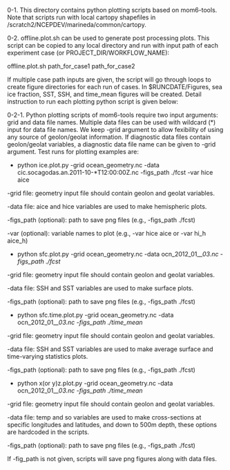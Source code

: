 0-1. This directory contains python plotting scripts based on mom6-tools. Note that scripts run with local cartopy shapefiles in /scratch2/NCEPDEV/marineda/common/cartopy.

0-2. offline.plot.sh can be used to generate post processing plots. This script can be copied to any local directory and run with input path of each experiment case (or PROJECT_DIR/WORKFLOW_NAME):

offline.plot.sh path_for_case1 path_for_case2

If multiple case path inputs are given, the script will go through loops to create figure directories for each run of cases. In $RUNCDATE/Figures, sea ice fraction, SST, SSH, and time_mean figures will be created. Detail instruction to run each plotting python script is given below:

0-2-1. Python plotting scripts of mom6-tools require two input arguments: grid and data file names. Multiple data files can be used with wildcard (*) input for data file names. We keep -grid argument to allow fexibility of using any source of geolon/geolat information. If diagnostic data files contain geolon/geolat variables, a diagnostic data file name can be given to -grid argument. Test runs for plotting examples are:

* python ice.plot.py -grid ocean_geometry.nc -data cic.socagodas.an.2011-10-*T12:00:00Z.nc -figs_path ./fcst -var hice aice 

-grid file: geometry input file should contain geolon and geolat variables.

-data file: aice and hice variables are used to make hemispheric plots.

-figs_path (optional): path to save png files (e.g., -figs_path ./fcst)

-var (optional): variable names to plot (e.g., -var hice aice or -var hi_h aice_h)

* python sfc.plot.py -grid ocean_geometry.nc -data ocn_2012_01_*_03.nc -figs_path ./fcst*

-grid file: geometry input file should contain geolon and geolat variables.

-data file: SSH and SST variables are used to make surface plots.

-figs_path (optional): path to save png files (e.g., -figs_path ./fcst)

* python sfc.time.plot.py -grid ocean_geometry.nc -data ocn_2012_01_*_03.nc -figs_path ./time_mean*

-grid file: geometry input file should contain geolon and geolat variables.

-data file: SSH and SST variables are used to make average surface and time-varying statistics plots.

-figs_path (optional): path to save png files (e.g., -figs_path ./fcst)

* python x(or y)z.plot.py -grid ocean_geometry.nc -data ocn_2012_01_*_03.nc -figs_path ./time_mean*

-grid file: geometry input file should contain geolon and geolat variables.

-data file: temp and so variables are used to make cross-sections at specific longitudes and latitudes,
and down to 500m depth, these options are hardcoded in the scripts.

-figs_path (optional): path to save png files (e.g., -figs_path ./fcst)


If -fig_path is not given, scripts will save png figures along with data files.


